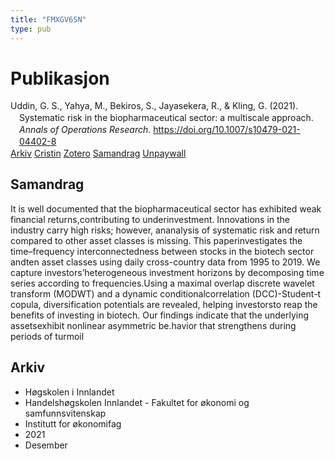 ```yaml
---
title: "FMXGV6SN"
type: pub
---
```

<h1>Publikasjon</h1>
<article id="csl-bib-container-FMXGV6SN" class="csl-bib-container">
  <div class="csl-bib-body" style="line-height: 1.35; padding-left: 1em; text-indent:-1em;">
  <div class="csl-entry">Uddin, G. S., Yahya, M., Bekiros, S., Jayasekera, R., &amp; Kling, G. (2021). Systematic risk in the biopharmaceutical sector: a multiscale approach. <i>Annals of Operations Research</i>. <a href="https://doi.org/10.1007/s10479-021-04402-8">https://doi.org/10.1007/s10479-021-04402-8</a></div>
</div>
  <div class="csl-bib-buttons">
    <a href="#taxonomy-article-FMXGV6SN" class="csl-bib-button">Arkiv</a>
    <a href="https://app.cristin.no/results/show.jsf?id=1963648" alt="Cristin URL" class="csl-bib-button">Cristin</a>
    <a href="http://zotero.org/groups/5402882/items/FMXGV6SN" alt="Zotero URL" class="csl-bib-button">Zotero</a>
    <a href="#abstract-article-FMXGV6SN" class="csl-bib-button">Samandrag</a>
    <a href="https://link.springer.com/content/pdf/10.1007/s10479-021-04402-8.pdf" class="csl-bib-button">Unpaywall</a>
  </div>
  <div id="csl-bib-meta-container-FMXGV6SN"></div>
</article>
<div id="csl-bib-meta-FMXGV6SN" class="csl-bib-meta">
  <article id="abstract-article-FMXGV6SN" class="abstract-article">
    <h1>Samandrag</h1>
    It is well documented that the biopharmaceutical sector has exhibited weak financial returns,contributing to underinvestment. Innovations in the industry carry high risks; however, ananalysis of systematic risk and return compared to other asset classes is missing. This paperinvestigates the time–frequency interconnectedness between stocks in the biotech sector andten asset classes using daily cross-country data from 1995 to 2019. We capture investors’heterogeneous investment horizons by decomposing time series according to frequencies.Using a maximal overlap discrete wavelet transform (MODWT) and a dynamic conditionalcorrelation (DCC)-Student-t copula, diversification potentials are revealed, helping investorsto reap the benefits of investing in biotech. Our findings indicate that the underlying assetsexhibit nonlinear asymmetric be.havior that strengthens during periods of turmoil
  </article>
  <article id="taxonomy-article-FMXGV6SN" class="taxonomy-article">
    <h1>Arkiv</h1>
    <ul>
      <li>Høgskolen i Innlandet</li>
      <li>Handelshøgskolen Innlandet - Fakultet for økonomi og samfunnsvitenskap</li>
      <li>Institutt for økonomifag</li>
      <li>2021</li>
      <li>Desember</li>
    </ul>
  </article>
</div>
